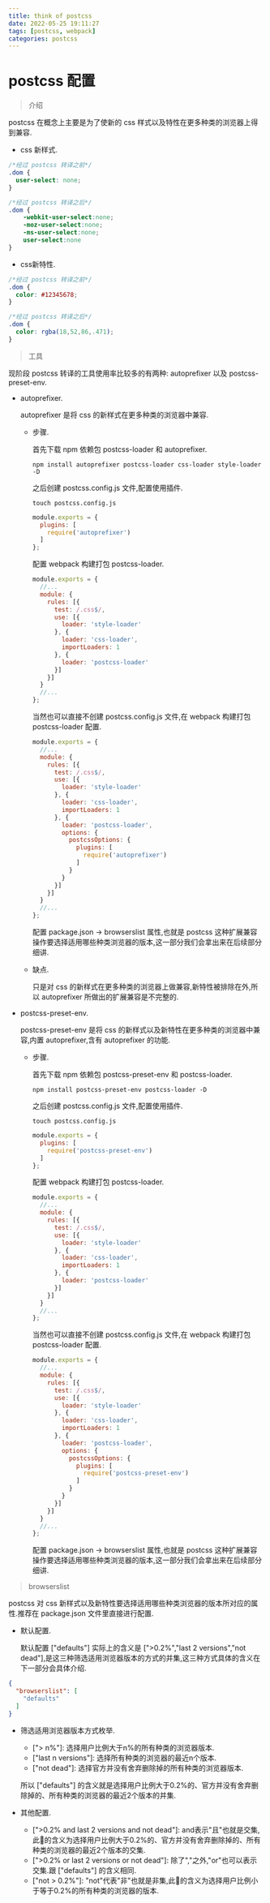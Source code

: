 ```yaml
---
title: think of postcss
date: 2022-05-25 19:11:27
tags: [postcss, webpack]
categories: postcss
---
```


# postcss 配置

> 介绍

  postcss 在概念上主要是为了使新的 css 样式以及特性在更多种类的浏览器上得到兼容.

  - css 新样式.

  ```css
  /*经过 postcss 转译之前*/
  .dom {
    user-select: none;  
  }
  ```

  ```css
  /*经过 postcss 转译之后*/
  .dom {
      -webkit-user-select:none;
      -moz-user-select:none;
      -ms-user-select:none;
      user-select:none 
  }
  ```

  - css新特性.

  ```css
  /*经过 postcss 转译之前*/
  .dom {
    color: #12345678;  
  }
  ```

  ```css
  /*经过 postcss 转译之后*/
  .dom {
    color: rgba(18,52,86,.471);
  }
  ```

> 工具

  现阶段 postcss 转译的工具使用率比较多的有两种: autoprefixer 以及 postcss-preset-env.

  - autoprefixer.

    autoprefixer 是将 css 的新样式在更多种类的浏览器中兼容.

    - 步骤.
    
      首先下载 npm 依赖包 postcss-loader 和 autoprefixer.
    
          npm install autoprefixer postcss-loader css-loader style-loader -D
    
      之后创建 postcss.config.js 文件,配置使用插件.
    
          touch postcss.config.js
    
      ```javascript
      module.exports = {
        plugins: [
          require('autoprefixer')
        ]
      };
      ```
      
      配置 webpack 构建打包 postcss-loader.

      ```javascript
      module.exports = {
        //...
        module: {
          rules: [{
            test: /.css$/,
            use: [{
              loader: 'style-loader'
            }, {
              loader: 'css-loader',
              importLoaders: 1
            }, {
              loader: 'postcss-loader'
            }]
          }]			
        }
        //...
      };
      ```

      当然也可以直接不创建 postcss.config.js 文件,在 webpack 构建打包 postcss-loader 配置.

      ```javascript
      module.exports = {
        //...
        module: {
          rules: [{
            test: /.css$/,
            use: [{
              loader: 'style-loader'
            }, {
              loader: 'css-loader',
              importLoaders: 1
            }, {
              loader: 'postcss-loader',
              options: {
                postcssOptions: {
                  plugins: [
                    require('autoprefixer')
                  ]
                }
              }
            }]
          }]			
        }
        //...
      };
      ```
      
      配置 package.json -> browserslist 属性,也就是 postcss 这种扩展兼容操作要选择适用哪些种类浏览器的版本,这一部分我们会拿出来在后续部分细讲.
    
    - 缺点.

      只是对 css 的新样式在更多种类的浏览器上做兼容,新特性被排除在外,所以 autoprefixer 所做出的扩展兼容是不完整的.
    
  - postcss-preset-env.

    postcss-preset-env 是将 css 的新样式以及新特性在更多种类的浏览器中兼容,内置 autoprefixer,含有 autoprefixer 的功能.

      - 步骤.

        首先下载 npm 依赖包 postcss-preset-env 和 postcss-loader.

            npm install postcss-preset-env postcss-loader -D

        之后创建 postcss.config.js 文件,配置使用插件.

            touch postcss.config.js

        ```javascript
        module.exports = {
          plugins: [
            require('postcss-preset-env')
          ]
        };
        ```

        配置 webpack 构建打包 postcss-loader.

        ```javascript
        module.exports = {
          //...
          module: {
            rules: [{
              test: /.css$/,
              use: [{
                loader: 'style-loader'
              }, {
                loader: 'css-loader',
                importLoaders: 1
              }, {
                loader: 'postcss-loader'
              }]
            }]			
          }
          //...
        };
        ```

        当然也可以直接不创建 postcss.config.js 文件,在 webpack 构建打包 postcss-loader 配置.

        ```javascript
        module.exports = {
          //...
          module: {
            rules: [{
              test: /.css$/,
              use: [{
                loader: 'style-loader'
              }, {
                loader: 'css-loader',
                importLoaders: 1
              }, {
                loader: 'postcss-loader',
                options: {
                  postcssOptions: {
                    plugins: [
                      require('postcss-preset-env')
                    ]
                  }
                }
              }]
            }]			
          }
          //...
        };
        ```
        
        配置 package.json -> browserslist 属性,也就是 postcss 这种扩展兼容操作要选择适用哪些种类浏览器的版本,这一部分我们会拿出来在后续部分细讲.

> browserslist

  postcss 对 css 新样式以及新特性要选择适用哪些种类浏览器的版本所对应的属性.推荐在 package.json 文件里直接进行配置.

  - 默认配置.

    默认配置 ["defaults"] 实际上的含义是 [">0.2%","last 2 versions","not dead"],是这三种筛选适用浏览器版本的方式的并集,这三种方式具体的含义在下一部分会具体介绍.
  
  ```json
  {
    "browserslist": [
      "defaults"
    ]
  }
  ```

  - 筛选适用浏览器版本方式枚举.

    - \["> n%"\]: 选择用户比例大于n%的所有种类的浏览器版本.
    - \["last n versions"\]: 选择所有种类的浏览器的最近n个版本.
    - \["not dead"\]: 选择官方并没有舍弃删除掉的所有种类的浏览器版本.
    
    所以 ["defaults"] 的含义就是选择用户比例大于0.2%的、官方并没有舍弃删除掉的、所有种类的浏览器的最近2个版本的并集.

  - 其他配置.

    - \[">0.2% and last 2 versions and not dead"\]: and表示"且"也就是交集,此🌰的含义为选择用户比例大于0.2%的、官方并没有舍弃删除掉的、所有种类的浏览器的最近2个版本的交集.
    - \[">0.2% or last 2 versions or not dead"\]: 除了","之外,"or"也可以表示交集.跟 ["defaults"] 的含义相同.
    - \["not > 0.2%"\]: "not"代表"非"也就是非集,此🌰的含义为选择用户比例小于等于0.2%的所有种类的浏览器的版本.

    